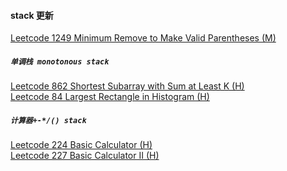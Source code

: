 #### stack 更新

[Leetcode 1249 Minimum Remove to Make Valid Parentheses (M)](https://github.com/zjkang/ds_algorithm/blob/main/python/stack/leetcode_1249_minimum_remove_to_make_valid_parentheses.py)

##### `单调栈 monotonous stack`

[Leetcode 862 Shortest Subarray with Sum at Least K (H)](https://github.com/zjkang/ds_algorithm/blob/main/python/stack/leetcode_0862_shortest_subarray_with_sum%20at_least_k.py)\
[Leetcode 84 Largest Rectangle in Histogram (H)](https://github.com/zjkang/ds_algorithm/blob/main/python/stack/leetcode_0084_largest_rectangle_in_histogram.py)

##### `计算器+-*/() stack`

[Leetcode 224 Basic Calculator (H)](https://github.com/zjkang/ds_algorithm/blob/main/python/stack/leetcode_0224_basic_calculator.py)\
[Leetcode 227 Basic Calculator II (H)](https://github.com/zjkang/ds_algorithm/blob/main/python/stack/leetcode_0227_basic_calculator_ii.py)
